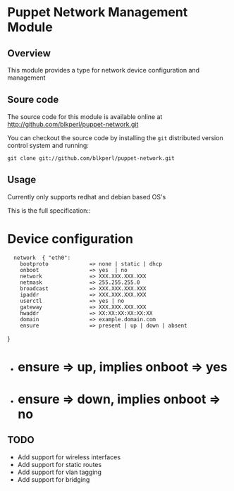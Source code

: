 Puppet Network Management Module
================================

Overview
--------

This module provides a type for network device configuration and management

Soure code
----------

The source code for this module is available online at
http://github.com/blkperl/puppet-network.git

You can checkout the source code by installing the `git` distributed version
control system and running:

    git clone git://github.com/blkperl/puppet-network.git

Usage
-----

Currently only supports redhat and debian based OS's

This is the full specification::

  # Device configuration
      network  { "eth0":
        bootproto             => none | static | dhcp   
        onboot                => yes  | no	      
        network               => XXX.XXX.XXX.XXX
        netmask               => 255.255.255.0          
        broadcast             => XXX.XXX.XXX.XXX
        ipaddr                => XXX.XXX.XXX.XXX        
        userctl               => yes | no
        gateway               => XXX.XXX.XXX.XXX        
        hwaddr                => XX:XX:XX:XX:XX:XX
        domain                => example.domain.com
        ensure                => present | up | down | absent  
   }

  *  # ensure => up, implies onboot => yes
  *  # ensure => down, implies onboot => no

TODO
----

  *  Add support for wireless interfaces
  *  Add support for static routes
  *  Add support for vlan tagging
  *  Add support for bridging
